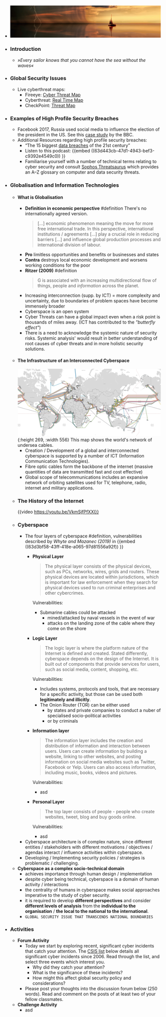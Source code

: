 - ![wk1-lecture-banner.jpg](../assets/wk1-lecture-banner_1674854910311_0.jpg)
- ### Introduction
	- *»Every sailor knows that you cannot have the sea without the waves«*
- ### Global Security Issues
	- Live cyberthreat maps:
		- Fireeye: [Cyber Threat Map](https://www.fireeye.com/cyber-map/threat-map.html)
		- Cyberthreat: [Real Time Map](https://cybermap.kaspersky.com/)
		- CheckPoint: [Threat Map](https://threatmap.checkpoint.com/ThreatPortal/livemap.html)
- ### Examples of High Profile Security Breaches
	- Facebook 2017, Russia used social media to influence the election of the president in the US. See this [case study](https://www.bbc.co.uk/news/technology-41469361) by the BBC.
	- Additional Resources regarding high profile security breaches:
		- “The 15 biggest [data breaches](https://www.csoonline.com/article/2130877/the-biggest-data-breaches-of-the-21st-century.html) of the 21st century”
		- Listen to this podcast: {{embed ((63d443cb-47d1-4943-bef3-c9392e4549c0)) }}
		- Familiarise yourself with a number of technical terms relating to cyber security and consult [Sophos Threatsaurus](https://ugc.futurelearn.com/uploads/files/3f/d3/3fd36a66-d941-4595-b587-1a7b41998ae9/Week_3_Sophos_Threatsaurus_AZ.pdf) which provides an A–Z glossary on computer and data security threats.
- ### Globalisation and Information Technologies
	- #### What is Globalisation
		- **Definition in economic perspective** #definition
		  There's no internationally agreed version.
		  > [...] economic phenomenon meaning the move for more free international trade. In this perspective, international institutions / agreements [...] play a crucial role in reducing barriers [...] and influence global production processes and international division of labour.
		- **Pro**
		  limitless opportunities and benefits or businesses and states
		- **Contra**
		  destroys local economic development and worsens working conditions for the poor
		- **Ritzer (2009)** #definition
		  > G is associated with an increasing multidirectional flow of things, people and *information* across the planet.
		- Increasing interconnection (supp. by ICT) = more complexity and uncertainty, due to boundaries of problem spaces have become immensely broader
		- Cyberspace is an open system
		- Cyber Threats can have a global impact even when a risk point is thousands of miles away. (ICT has contributed to the *"butterfly effect"*)
		- There is a need to acknowledge the systemic nature of security risks. Systemic analysis' would result in better understanding of root causes of cyber threats and in more holistic security solutions.
	- #### The Infrastructure of an Interconnected Cyberspace
	  ![wk1-undersea-cables.png](../assets/wk1-undersea-cables_1674856308118_0.png){:height 269, :width 556}
	  This map shows the world's network of undersea cables.
		- Creation / Development of a global and interconnected cyberspace is supported by a number of ICT (Information Communication Technologies).
		- Fibre optic cables form the backbone of the internet (massive quantities of data are transmitted fast and cost effective)
		- Global scope of telecommunications includes an expansive network of orbiting satellites used for TV, telephone, radio, internet and military applications.
	- ### The History of the Internet
	  {{video https://youtu.be/VkmSjfPfXXI}}
	- ### Cyberspace
		- The four layers of cyberspace #definition, vulnerabilities described by *Whyte and Mazanec (2019)* in {{embed ((63d3bf58-43ff-418e-a065-97d81556a92f)) }}
			- **Physical Layer**
			  > The physical layer consists of the physical devices, such as PCs, networks, wires, grids and routers. These physical devices are located within jurisdictions, which is important for law enforcement when they search for physical devices used to run criminal enterprises and other cybercrimes.
			  
			  Vulnerabilities:
				- Submarine cables could be attacked
					- mined/attacked by naval vessels in the event of war
					- attacks on the landing zone of the cable where they come on the shore
			- **Logic Layer**
			  > The logic layer is where the platform nature of the Internet is defined and created. Stated differently, cyberspace depends on the design of the Internet. It is built out of components that provide services for users, such as social media, content, shopping, etc.
			  
			  Vulnerabilities:
				- Includes systems, protocols and tools, that are necessary for a specific activity, but those can be used both **legitimately and illicitly**.
				- The Onion Router (TOR) can be either used
					- by states and private companies to conduct a nuber of specialised socio-political activities
					- or by criminals
			- **Information layer**
			  > The information layer includes the creation and distribution of information and interaction between users. Users can create information by building a website, linking to other websites, and posting information on social media websites such as Twitter, Facebook or Yelp. Users can also access information, including music, books, videos and pictures.
			  
			  Vulnerabilities:
				- asd
			- **Personal Layer**
			  > The top layer consists of people - people who create websites, tweet, blog and buy goods online.
			  
			  Vulnerabilities:
				- asd
		- Cyberspace architecture is of complex nature, since different entities / stakeholders with different motivations / objectives / agendas interact / influence activities within cyberspace.
		- Developing / Implementing security policies / strategies is problematic / challenging.
	- **Cyberspace as a complex socio-technical domain**
		- achieves importance through human design / implementation
		- despite cyber being technical, cyberspace is a domain of human activity / interactions
		- the centrality of humans in cyberspace makes social approaches imperative to the study of cyber security.
		- it is required to develop **different perspectives** and consider **different levels of analysis** from the **individual to the organisation** / **the local to the national to the international**.
		- `GLOBAL SECURITY ISSUE THAT TRANSCENDS NATIONAL BOUNDARIES`
- ### Activities
	- **Forum Activity**
		- Today we start by exploring recent, significant cyber incidents that catch your attention. The [CSIS list](https://www.csis.org/programs/technology-policy-program/significant-cyber-incidents) below details all significant cyber incidents since 2006. Read through the list, and select three events which interest you.
			- Why did they catch your attention?
			- What is the significance of these incidents?
			- How might this affect global security policy and considerations?
		- Please post your thoughts into the discussion forum below (250 words).
		  Read and comment on the posts of at least two of your fellow classmates.
	- **Challenge Activity**
		- asd
